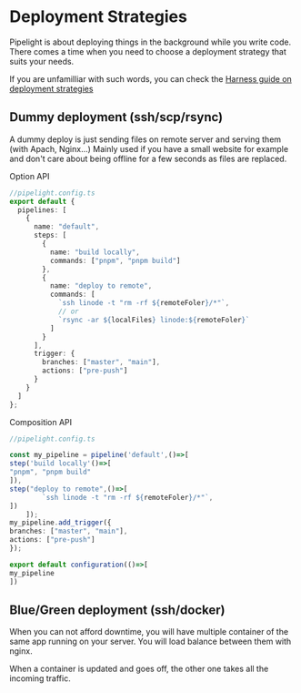 # Deployment Strategies

Pipelight is about deploying things in the background while you write code.
There comes a time when you need to choose a deployment strategy that suits your needs.

If you are unfamilliar with such words,
you can check the [Harness guide on deployment strategies](https://www.harness.io/blog/blue-green-canary-deployment-strategies)

## Dummy deployment (ssh/scp/rsync)

A dummy deploy is just sending files on remote server and serving them (with Apach, Nginx...)
Mainly used if you have a small website for example
and don't care about being offline for a few seconds as files are replaced.

Option API

```ts
//pipelight.config.ts
export default {
  pipelines: [
    {
      name: "default",
      steps: [
        {
          name: "build locally",
          commands: ["pnpm", "pnpm build"]
        },
        {
          name: "deploy to remote",
          commands: [
            `ssh linode -t "rm -rf ${remoteFoler}/*"`,
            // or
            `rsync -ar ${localFiles} linode:${remoteFoler}`
          ]
        }
      ],
      trigger: {
        branches: ["master", "main"],
        actions: ["pre-push"]
      }
    }
  ]
};
```

Composition API

```ts
//pipelight.config.ts

const my_pipeline = pipeline('default',()=>[
step('build locally'()=>[
"pnpm", "pnpm build"
]),
step("deploy to remote",()=>[
        `ssh linode -t "rm -rf ${remoteFoler}/*"`,
])
    ]);
my_pipeline.add_trigger({
branches: ["master", "main"],
actions: ["pre-push"]
});

export default configuration(()=>[
my_pipeline
])
```

## Blue/Green deployment (ssh/docker)

When you can not afford downtime, you will have multiple container of the same app running on your server.
You will load balance between them with nginx.

When a container is updated and goes off, the other one takes all the incoming traffic.
